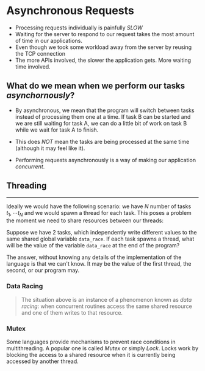 # Asynchronous Requests

- Processing requests individually is painfully _SLOW_
- Waiting for the server to respond to our request takes the most amount of time in our applications.
- Even though we took some workload away from the server by reusing the TCP connection
- The more APIs involved, the slower the application gets. More waiting time involved.

## What do we mean when we perform our tasks _asynchornously_?

- By asynchronous, we mean that the program will switch between tasks instead of processing them one at a time. If task B can be started and we are still waiting for task A, we can do a little bit of work on task B while we wait for task A to finish.

- This does _NOT_ mean the tasks are being processed at the same time (although it may feel like it).

- Performing requests asynchronously is a way of making our application _concurrent_.

## Threading

---

Ideally we would have the following scenario: we have $N$ number of tasks $t_1, \cdots t_N$ and we would spawn a thread for each task. This poses a problem the moment we need to share resources between our threads:

Suppose we have $2$ tasks, which independently write different values to the same shared global variable `data_race`. If each task spawns a thread, what will be the value of the variable `data_race` at the end of the program?

The answer, without knowing any details of the implementation of the language is that we can't know. It may be the value of the first thread, the second, or our program may.

### Data Racing

> The situation above is an instance of a phenomenon known as _data racing_: when concurrent routines access the same shared resource and one of them writes to that resource.

### Mutex

Some languages provide mechanisms to prevent race conditions in multithreading. A popular one is called _Mutex_ or simply _Lock_.
Locks work by blocking the access to a shared resource when it is currently being accessed by another thread.
